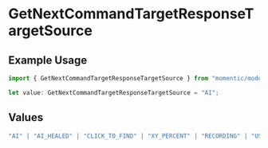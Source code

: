 # GetNextCommandTargetResponseTargetSource

## Example Usage

```typescript
import { GetNextCommandTargetResponseTargetSource } from "momentic/models/operations";

let value: GetNextCommandTargetResponseTargetSource = "AI";
```

## Values

```typescript
"AI" | "AI_HEALED" | "CLICK_TO_FIND" | "XY_PERCENT" | "RECORDING" | "USER_CSS_SELECTOR"
```